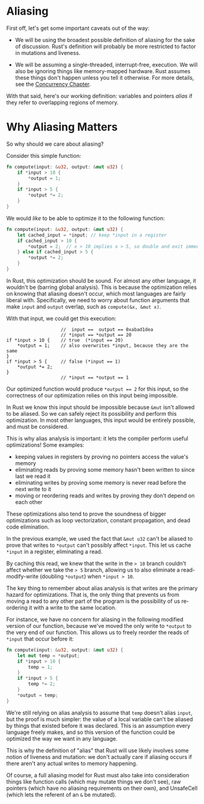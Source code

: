 # Aliasing

First off, let's get some important caveats out of the way:

* We will be using the broadest possible definition of aliasing for the sake
of discussion. Rust's definition will probably be more restricted to factor
in mutations and liveness.

* We will be assuming a single-threaded, interrupt-free, execution. We will also
be ignoring things like memory-mapped hardware. Rust assumes these things
don't happen unless you tell it otherwise. For more details, see the
[Concurrency Chapter](concurrency.html).

With that said, here's our working definition: variables and pointers *alias*
if they refer to overlapping regions of memory.




# Why Aliasing Matters

So why should we care about aliasing?

Consider this simple function:

```rust
fn compute(input: &u32, output: &mut u32) {
    if *input > 10 {
        *output = 1;
    }
    if *input > 5 {
        *output *= 2;
    }
}
```

We would *like* to be able to optimize it to the following function:

```rust
fn compute(input: &u32, output: &mut u32) {
    let cached_input = *input; // keep *input in a register
    if cached_input > 10 {
        *output = 2;  // x > 10 implies x > 5, so double and exit immediately
    } else if cached_input > 5 {
        *output *= 2;
    }
}
```

In Rust, this optimization should be sound. For almost any other language, it
wouldn't be (barring global analysis). This is because the optimization relies
on knowing that aliasing doesn't occur, which most languages are fairly liberal
with. Specifically, we need to worry about function arguments that make `input`
and `output` overlap, such as `compute(&x, &mut x)`.

With that input, we could get this execution:

```rust,ignore
                    //  input ==  output == 0xabad1dea
                    // *input == *output == 20
if *input > 10 {    // true  (*input == 20)
    *output = 1;    // also overwrites *input, because they are the same
}
if *input > 5 {     // false (*input == 1)
    *output *= 2;
}
                    // *input == *output == 1
```

Our optimized function would produce `*output == 2` for this input, so the
correctness of our optimization relies on this input being impossible.

In Rust we know this input should be impossible because `&mut` isn't allowed to be
aliased. So we can safely reject its possibility and perform this optimization.
In most other languages, this input would be entirely possible, and must be considered.

This is why alias analysis is important: it lets the compiler perform useful
optimizations! Some examples:

* keeping values in registers by proving no pointers access the value's memory
* eliminating reads by proving some memory hasn't been written to since last we read it
* eliminating writes by proving some memory is never read before the next write to it
* moving or reordering reads and writes by proving they don't depend on each other

These optimizations also tend to prove the soundness of bigger optimizations
such as loop vectorization, constant propagation, and dead code elimination.

In the previous example, we used the fact that `&mut u32` can't be aliased to prove
that writes to `*output` can't possibly affect `*input`. This let us cache `*input`
in a register, eliminating a read.

By caching this read, we knew that the write in the `> 10` branch couldn't
affect whether we take the `> 5` branch, allowing us to also eliminate a
read-modify-write (doubling `*output`) when `*input > 10`.

The key thing to remember about alias analysis is that writes are the primary
hazard for optimizations. That is, the only thing that prevents us
from moving a read to any other part of the program is the possibility of us
re-ordering it with a write to the same location.

For instance, we have no concern for aliasing in the following modified version
of our function, because we've moved the only write to `*output` to the very
end of our function. This allows us to freely reorder the reads of `*input` that
occur before it:

```rust
fn compute(input: &u32, output: &mut u32) {
    let mut temp = *output;
    if *input > 10 {
        temp = 1;
    }
    if *input > 5 {
        temp *= 2;
    }
    *output = temp;
}
```

We're still relying on alias analysis to assume that `temp` doesn't alias
`input`, but the proof is much simpler: the value of a local variable can't be
aliased by things that existed before it was declared. This is an assumption
every language freely makes, and so this version of the function could be
optimized the way we want in any language.

This is why the definition of "alias" that Rust will use likely involves some
notion of liveness and mutation: we don't actually care if aliasing occurs if
there aren't any actual writes to memory happening.

Of course, a full aliasing model for Rust must also take into consideration things like
function calls (which may mutate things we don't see), raw pointers (which have
no aliasing requirements on their own), and UnsafeCell (which lets the referent
of an `&` be mutated).



